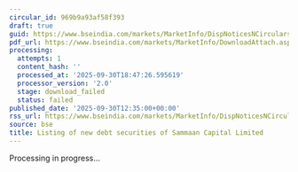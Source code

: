 ```yaml
---
circular_id: 969b9a93af58f393
draft: true
guid: https://www.bseindia.com/markets/MarketInfo/DispNoticesNCirculars.aspx?Noticeid={47E519BD-AC02-43E7-822B-E4AF57B39779}&noticeno=20250930-43&dt=09/30/2025&icount=43&totcount=114&flag=0
pdf_url: https://www.bseindia.com/markets/MarketInfo/DownloadAttach.aspx?id=20250930-43&attachedId=
processing:
  attempts: 1
  content_hash: ''
  processed_at: '2025-09-30T18:47:26.595619'
  processor_version: '2.0'
  stage: download_failed
  status: failed
published_date: '2025-09-30T12:35:00+00:00'
rss_url: https://www.bseindia.com/markets/MarketInfo/DispNoticesNCirculars.aspx?Noticeid={47E519BD-AC02-43E7-822B-E4AF57B39779}&noticeno=20250930-43&dt=09/30/2025&icount=43&totcount=114&flag=0
source: bse
title: Listing of new debt securities of Sammaan Capital Limited
---
```


Processing in progress...